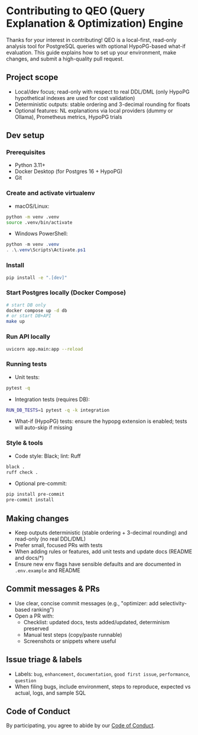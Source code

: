 # Contributing to QEO (Query Explanation & Optimization) Engine

Thanks for your interest in contributing! QEO is a local-first, read-only analysis tool for PostgreSQL queries with optional HypoPG-based what-if evaluation. This guide explains how to set up your environment, make changes, and submit a high-quality pull request.

## Project scope
- Local/dev focus; read-only with respect to real DDL/DML (only HypoPG hypothetical indexes are used for cost validation)
- Deterministic outputs: stable ordering and 3-decimal rounding for floats
- Optional features: NL explanations via local providers (dummy or Ollama), Prometheus metrics, HypoPG trials

## Dev setup

### Prerequisites
- Python 3.11+
- Docker Desktop (for Postgres 16 + HypoPG)
- Git

### Create and activate virtualenv
- macOS/Linux:
```bash
python -m venv .venv
source .venv/bin/activate
```
- Windows PowerShell:
```powershell
python -m venv .venv
. .\.venv\Scripts\Activate.ps1
```

### Install
```bash
pip install -e ".[dev]"
```

### Start Postgres locally (Docker Compose)
```bash
# start DB only
docker compose up -d db
# or start DB+API
make up
```

### Run API locally
```bash
uvicorn app.main:app --reload
```

### Running tests
- Unit tests:
```bash
pytest -q
```
- Integration tests (requires DB):
```bash
RUN_DB_TESTS=1 pytest -q -k integration
```
- What-if (HypoPG) tests: ensure the hypopg extension is enabled; tests will auto-skip if missing

### Style & tools
- Code style: Black; lint: Ruff
```bash
black .
ruff check .
```
- Optional pre-commit:
```bash
pip install pre-commit
pre-commit install
```

## Making changes
- Keep outputs deterministic (stable ordering + 3-decimal rounding) and read-only (no real DDL/DML)
- Prefer small, focused PRs with tests
- When adding rules or features, add unit tests and update docs (README and docs/*)
- Ensure new env flags have sensible defaults and are documented in `.env.example` and README

## Commit messages & PRs
- Use clear, concise commit messages (e.g., "optimizer: add selectivity-based ranking")
- Open a PR with:
  - Checklist: updated docs, tests added/updated, determinism preserved
  - Manual test steps (copy/paste runnable)
  - Screenshots or snippets where useful

## Issue triage & labels
- Labels: `bug`, `enhancement`, `documentation`, `good first issue`, `performance`, `question`
- When filing bugs, include environment, steps to reproduce, expected vs actual, logs, and sample SQL

## Code of Conduct
By participating, you agree to abide by our [Code of Conduct](CODE_OF_CONDUCT.md).
